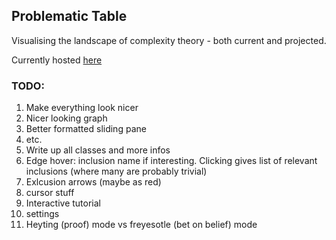 ## Problematic Table

Visualising the landscape of complexity theory - both current and projected.

Currently hosted [here](https://elegant-cat-a1a148.netlify.app/)

### TODO:

1. Make everything look nicer
  2. Nicer looking graph
  3. Better formatted sliding pane
  4. etc.
2. Write up all classes and more infos
3. Edge hover: inclusion name if interesting. Clicking gives list of relevant inclusions (where many are probably trivial)
4. Exlcusion arrows (maybe as red)
5. cursor stuff
8. Interactive tutorial
9. settings
10. Heyting (proof) mode vs freyesotle (bet on belief) mode